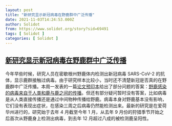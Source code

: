 ```yaml
---
layout: post
title: "新研究显示新冠病毒在野鹿群中广泛传播"
date: 2021-11-03T14:24:53.000Z
author: Solidot
from: https://www.solidot.org/story?sid=69491
tags: [ Solidot ]
categories: [ Solidot ]
---
```

<!--1635949493000-->
[新研究显示新冠病毒在野鹿群中广泛传播](https://www.solidot.org/story?sid=69491)
------

<div>
今年早些时候，研究人员在密歇根州野鹿体内检测出新冠病毒 SARS-CoV-2 的抗体，显示鹿群接触过病毒。由于研究样本比较小，当时还不清楚新冠是否真的在野鹿群中广泛传播。本周一发表的一篇<a href="https://www.biorxiv.org/content/10.1101/2021.10.31.466677v1">论文预印本</a>给出了部分问题的答案：<a href="https://arstechnica.com/science/2021/11/sars-cov-2-seems-to-readily-jump-to-deer-spread-among-them/">野鹿感染的病毒来自于人类和鹿与鹿之间的传播</a>。但还有部分疑问暂时没有答案，比如病毒是从人类直接传播还是通过中间物种传播给野鹿。病毒本身对野鹿基本没有影响，它们没有表现出症状，在感染三周之后病毒仍然能检测出来。最新的研究是在爱荷华州进行的，研究始于去年 4 月截至今年 1 月，从去年 9 月份的狩猎季节开始之后首次从野鹿身上检测出病毒，到去年 12 月超过八成的被检测鹿呈阳性。
</div>
